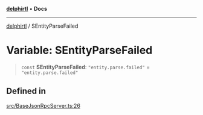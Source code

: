 [**delphirtl**](../README.md) • **Docs**

***

[delphirtl](../globals.md) / SEntityParseFailed

# Variable: SEntityParseFailed

> `const` **SEntityParseFailed**: `"entity.parse.failed"` = `"entity.parse.failed"`

## Defined in

[src/BaseJsonRpcServer.ts:26](https://github.com/chuacw/delphirtl/blob/c3bd984ce6705ae71e078fec89787c01bca39c7d/src/BaseJsonRpcServer.ts#L26)
